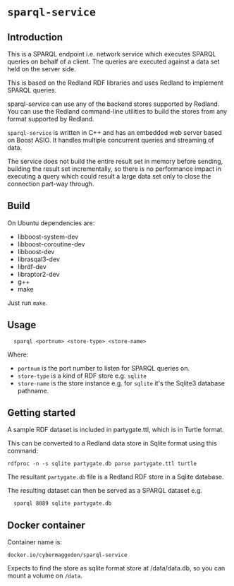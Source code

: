 
# `sparql-service`

## Introduction

This is a SPARQL endpoint i.e. network service which executes SPARQL queries
on behalf of a client.  The queries are executed against a data set held on
the server side.

This is based on the Redland RDF libraries and uses Redland to implement
SPARQL queries.

sparql-service can use any of the backend stores supported by Redland.
You can use the Redland command-line utilities to build the stores from
any format supported by Redland.

`sparql-service` is written in C++ and has an embedded web server
based on Boost ASIO.  It handles multiple concurrent queries and streaming
of data.

The service does not build the entire result set in memory before sending,
building the result set incrementally, so there is no performance impact
in executing a query which could result a large data set only to
close the connection part-way through.

## Build

On Ubuntu dependencies are:
- libboost-system-dev
- libboost-coroutine-dev
- libboost-dev
- librasqal3-dev
- librdf-dev
- libraptor2-dev
- g++
- make

Just run `make`.

## Usage

```
  sparql <portnum> <store-type> <store-name>
```

Where:
- `portnum` is the port number to listen for SPARQL queries on.
- `store-type` is a kind of RDF store e.g. `sqlite`
- `store-name` is the store instance e.g. for `sqlite` it's the Sqlite3
  database pathname.

## Getting started

A sample RDF dataset is included in partygate.ttl, which is in Turtle format.

This can be converted to a Redland data store in Sqlite format using this
command:

```
rdfproc -n -s sqlite partygate.db parse partygate.ttl turtle
```

The resultant `partygate.db` file is a Redland RDF store in a
Sqlite database.

The resulting dataset can then be served as a SPARQL dataset e.g.

```
  sparql 8089 sqlite partygate.db
```

## Docker container

Container name is:
```
docker.io/cybermaggedon/sparql-service
```

Expects to find the store as sqlite format store at /data/data.db, so
you can mount a volume on `/data`.




